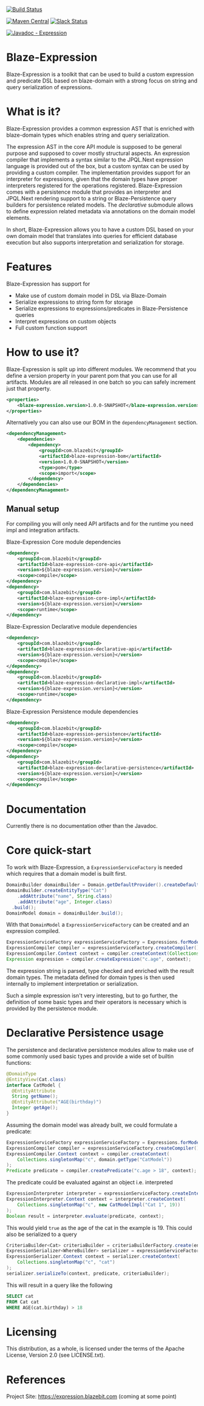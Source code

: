 [![Build Status](https://travis-ci.com/Blazebit/blaze-expression.svg?branch=master)](https://travis-ci.org/Blazebit/blaze-expression)

[![Maven Central](https://maven-badges.herokuapp.com/maven-central/com.blazebit/blaze-expression-core-api/badge.svg)](https://maven-badges.herokuapp.com/maven-central/com.blazebit/blaze-expression-core-api)
[![Slack Status](https://blazebit.herokuapp.com/badge.svg)](https://blazebit.herokuapp.com)

[![Javadoc - Expression](https://www.javadoc.io/badge/com.blazebit/blaze-expression-core-api.svg?label=javadoc%20-%20expression-core-api)](http://www.javadoc.io/doc/com.blazebit/blaze-expression-core-api)

Blaze-Expression
==========
Blaze-Expression is a toolkit that can be used to build a custom expression and predicate DSL based on blaze-domain with a strong focus on string and query serialization of expressions.

What is it?
===========

Blaze-Expression provides a common expression AST that is enriched with blaze-domain types which enables string and query serialization. 

The expression AST in the core API module is supposed to be general purpose and supposed to cover mostly structural aspects.
An expression compiler that implements a syntax similar to the JPQL.Next expression language is provided out of the box, but a custom syntax can be used by providing a custom compiler.
The implementation provides support for an interpreter for expressions, given that the domain types have proper interpreters registered for the operations registered. 
Blaze-Expression comes with a persistence module that provides an interpreter and JPQL.Next rendering support to a string or Blaze-Persistence query builders for persistence related models.
The _declarative_ submodule allows to define expression related metadata via annotations on the domain model elements.

In short, Blaze-Expression allows you to have a custom DSL based on your own domain model that translates into queries for efficient database execution but also supports interpretation and serialization for storage.

Features
==============

Blaze-Expression has support for

* Make use of custom domain model in DSL via Blaze-Domain
* Serialize expressions to string form for storage
* Serialize expressions to expressions/predicates in Blaze-Persistence queries
* Interpret expressions on custom objects
* Full custom function support

How to use it?
==============

Blaze-Expression is split up into different modules. We recommend that you define a version property in your parent pom that you can use for all artifacts. Modules are all released in one batch so you can safely increment just that property. 

```xml
<properties>
    <blaze-expression.version>1.0.0-SNAPSHOT</blaze-expression.version>
</properties>
```

Alternatively you can also use our BOM in the `dependencyManagement` section.

```xml
<dependencyManagement>
    <dependencies>
        <dependency>
            <groupId>com.blazebit</groupId>
            <artifactId>blaze-expression-bom</artifactId>
            <version>1.0.0-SNAPSHOT</version>
            <type>pom</type>
            <scope>import</scope>
        </dependency>    
    </dependencies>
</dependencyManagement>
```

## Manual setup

For compiling you will only need API artifacts and for the runtime you need impl and integration artifacts.

Blaze-Expression Core module dependencies

```xml
<dependency>
    <groupId>com.blazebit</groupId>
    <artifactId>blaze-expression-core-api</artifactId>
    <version>${blaze-expression.version}</version>
    <scope>compile</scope>
</dependency>
<dependency>
    <groupId>com.blazebit</groupId>
    <artifactId>blaze-expression-core-impl</artifactId>
    <version>${blaze-expression.version}</version>
    <scope>runtime</scope>
</dependency>
```

Blaze-Expression Declarative module dependencies

```xml
<dependency>
    <groupId>com.blazebit</groupId>
    <artifactId>blaze-expression-declarative-api</artifactId>
    <version>${blaze-expression.version}</version>
    <scope>compile</scope>
</dependency>
<dependency>
    <groupId>com.blazebit</groupId>
    <artifactId>blaze-expression-declarative-impl</artifactId>
    <version>${blaze-expression.version}</version>
    <scope>runtime</scope>
</dependency>
```

Blaze-Expression Persistence module dependencies

```xml
<dependency>
    <groupId>com.blazebit</groupId>
    <artifactId>blaze-expression-persistence</artifactId>
    <version>${blaze-expression.version}</version>
    <scope>compile</scope>
</dependency>
<dependency>
    <groupId>com.blazebit</groupId>
    <artifactId>blaze-expression-declarative-persistence</artifactId>
    <version>${blaze-expression.version}</version>
    <scope>compile</scope>
</dependency>
```

Documentation
=========

Currently there is no documentation other than the Javadoc.
 
Core quick-start
=================

To work with Blaze-Expression, a `ExpressionServiceFactory` is needed which requires that a domain model is built first.  

```java
DomainBuilder domainBuilder = Domain.getDefaultProvider().createDefaultBuilder();
domainBuilder.createEntityType("Cat")
    .addAttribute("name", String.class)
    .addAttribute("age", Integer.class)
  .build();
DomainModel domain = domainBuilder.build();
```

With that `DomainModel` a `ExpressionServiceFactory` can be created and an expression compiled.

```java
ExpressionServiceFactory expressionServiceFactory = Expressions.forModel(domain);
ExpressionCompiler compiler = expressionServiceFactory.createCompiler();
ExpressionCompiler.Context context = compiler.createContext(Collections.singletonMap("c", domain.getType("Cat")));
Expression expression = compiler.createExpression("c.age", context);
```

The expression string is parsed, type checked and enriched with the result domain types.
The metadata defined for domain types is then used internally to implement interpretation or serialization.

Such a simple expression isn't very interesting, but to go further, the definition of some basic types and their operators is necessary which is provided by the persistence module.

Declarative Persistence usage
=================

The persistence and declarative persistence modules allow to make use of some commonly used basic types and provide a wide set of builtin functions:

```java
@DomainType
@EntityView(Cat.class)
interface CatModel {
  @EntityAttribute
  String getName();
  @EntityAttribute("AGE(birthday)")
  Integer getAge();
}
```

Assuming the domain model was already built, we could formulate a predicate:

```java
ExpressionServiceFactory expressionServiceFactory = Expressions.forModel(domain);
ExpressionCompiler compiler = expressionServiceFactory.createCompiler();
ExpressionCompiler.Context context = compiler.createContext(
    Collections.singletonMap("c", domain.getType("CatModel"))
);
Predicate predicate = compiler.createPredicate("c.age > 18", context);
```

The predicate could be evaluated against an object i.e. interpreted

```java
ExpressionInterpreter interpreter = expressionServiceFactory.createInterpreter();
ExpressionInterpreter.Context context = interpreter.createContext(
    Collections.singletonMap("c", new CatModelImpl("Cat 1", 19))
);
Boolean result = interpreter.evaluate(predicate, context);
```

This would yield `true` as the age of the cat in the example is 19. This could also be serialized to a query

```java
CriteriaBuilder<Cat> criteriaBuilder = criteriaBuilderFactory.create(entityManager, Cat.class, "cat");
ExpressionSerializer<WhereBuilder> serializer = expressionServiceFactory.createSerializer(WhereBuilder.class);
ExpressionSerializer.Context context = serializer.createContext(
    Collections.singletonMap("c", "cat")
);
serializer.serializeTo(context, predicate, criteriaBuilder);
```

This will result in a query like the following

```sql
SELECT cat
FROM Cat cat
WHERE AGE(cat.birthday) > 18
```

Licensing
=========

This distribution, as a whole, is licensed under the terms of the Apache
License, Version 2.0 (see LICENSE.txt).

References
==========

Project Site:              https://expression.blazebit.com (coming at some point)
